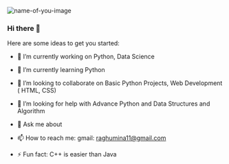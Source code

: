 
![name-of-you-image](https://https://images.wallpaperscraft.com/image/inscription_quote_motivation_127898_1920x1080.jpg)











### Hi there 👋


Here are some ideas to get you started:

- 🔭 I’m currently working on Python, Data Science
- 🌱 I’m currently learning Python
- 👯 I’m looking to collaborate on Basic Python Projects, Web Development ( HTML, CSS)
- 🤔 I’m looking for help with Advance Python and Data Structures and Algorithm
- 💬 Ask me about 
- 📫 How to reach me: 
gmail: raghumina11@gmail.com
 
- ⚡ Fun fact: C++ is easier than Java

